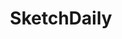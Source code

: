 ---
title: SketchDaily
crosslinks:
- u_imguralbumbot
- AccidentalWesAnderson
- redditgetsdrawn
- Blep
- ArtFundamentals
- ICanDrawThat
- DrawForMe
- youtubot
- food
- worldbuilding
- dwarffortress
- tmsbmeta
- Preimpression
- birdswitharms
- AbandonedPorn
- aww
- ArtistLounge
- watercolor101
- furry_irl
- Watercolor
---